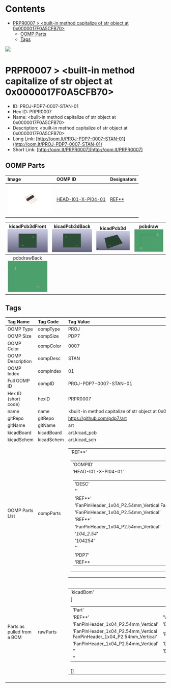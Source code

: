 



Contents
========

* [PRPR0007 > <built-in method capitalize of str object at 0x0000017F0A5CFB70>](#prpr0007--built-in-method-capitalize-of-str-object-at-0x0000017f0a5cfb70)
	* [OOMP Parts](#oomp-parts)
	* [Tags](#tags)
  
![][im]
# PRPR0007 > <built-in method capitalize of str object at 0x0000017F0A5CFB70>

- ID: PROJ-PDP7-0007-STAN-01
- Hex ID: PRPR0007
- Name: <built-in method capitalize of str object at 0x0000017F0A5CFB70>
- Description: <built-in method capitalize of str object at 0x0000017F0A5CFB70>
- Long Link: [http://oom.lt/PROJ-PDP7-0007-STAN-01](http://oom.lt/PROJ-PDP7-0007-STAN-01)
- Short Link: [http://oom.lt/PRPR0007](http://oom.lt/PRPR0007)

## OOMP Parts
  

|Image|OOMP ID|Designators|
| :--- | :--- | :--- |
|[![](https://raw.githubusercontent.com/oomlout/oomlout_OOMP_parts_V2/main/HEAD/I01/X/PI04/01/image_140.jpg)](https://github.com/oomlout/oomlout_OOMP_parts_V2/tree/main/HEAD/I01/X/PI04/01/)|[HEAD-I01-X-PI04-01](https://github.com/oomlout/oomlout_OOMP_parts_V2/tree/main/HEAD/I01/X/PI04/01/)|[REF**](https://github.com/oomlout/oomlout_OOMP_parts_V2/tree/main/HEAD/I01/X/PI04/01/)|
||||
  

|kicadPcb3dFront<br>[![](https://raw.githubusercontent.com/oomlout/oomlout_OOMP_projects_V2/main/PROJ/PDP7/0007/STAN/01/kicadPcb3dFront_140.png)](https://github.com/oomlout/oomlout_OOMP_projects_V2/tree/main/PROJ/PDP7/0007/STAN/01/kicadPcb3dFront.png)|kicadPcb3dBack<br>[![](https://raw.githubusercontent.com/oomlout/oomlout_OOMP_projects_V2/main/PROJ/PDP7/0007/STAN/01/kicadPcb3dBack_140.png)](https://github.com/oomlout/oomlout_OOMP_projects_V2/tree/main/PROJ/PDP7/0007/STAN/01/kicadPcb3dBack.png)|kicadPcb3d<br>[![](https://raw.githubusercontent.com/oomlout/oomlout_OOMP_projects_V2/main/PROJ/PDP7/0007/STAN/01/kicadPcb3d_140.png)](https://github.com/oomlout/oomlout_OOMP_projects_V2/tree/main/PROJ/PDP7/0007/STAN/01/kicadPcb3d.png)|pcbdraw<br>[![](https://raw.githubusercontent.com/oomlout/oomlout_OOMP_projects_V2/main/PROJ/PDP7/0007/STAN/01/pcbdraw_140.png)](https://github.com/oomlout/oomlout_OOMP_projects_V2/tree/main/PROJ/PDP7/0007/STAN/01/pcbdraw.svg)|
| :---: | :---: | :---: | :---: |
|pcbdrawBack<br>[![](https://raw.githubusercontent.com/oomlout/oomlout_OOMP_projects_V2/main/PROJ/PDP7/0007/STAN/01/pcbdrawBack_140.png)](https://github.com/oomlout/oomlout_OOMP_projects_V2/tree/main/PROJ/PDP7/0007/STAN/01/pcbdrawBack.svg)||||

## Tags
  

|Tag Name|Tag Code|Tag Value|
| :--- | :--- | :--- |
|OOMP Type|oompType|PROJ|
|OOMP Size|oompSize|PDP7|
|OOMP Color|oompColor|0007|
|OOMP Description|oompDesc|STAN|
|OOMP Index|oompIndex|01|
|Full OOMP ID|oompID|PROJ-PDP7-0007-STAN-01|
|Hex ID (short code)|hexID|PRPR0007|
|name|name|<built-in method capitalize of str object at 0x0000017F0A5CFB70>|
|gitRepo|gitRepo|https://github.com/pdp7/art|
|gitName|gitName|art|
|kicadBoard|kicadBoard|art.kicad_pcb|
|kicadSchem|kicadSchem|art.kicad_sch|
|OOMP Parts List|oompParts|<table><tr><td>'REF**'</td></tr><tr><td> <table><tr><td>'OOMPID'</td></tr><tr><td> 'HEAD-I01-X-PI04-01'</td><td> 'FULL'</td></tr><tr><td> <table><tr><td>'DESC'</td></tr><tr><td> ''</td><td> 'PART'</td></tr><tr><td> 'REF**'</td><td> 'DEVICE'</td></tr><tr><td> 'FanPinHeader_1x04_P2.54mm_Vertical FanPinHeader_1x04_P2.54mm_Vertical'</td><td> 'PACKAGE'</td></tr><tr><td> 'FanPinHeader_1x04_P2.54mm_Vertical'</td><td> 'PARTLETTER'</td></tr><tr><td> 'REF**'</td><td> 'VALUE'</td></tr><tr><td> 'FanPinHeader_1x04_P2.54mm_Vertical'</td><td> 'VALUENUMBER'</td></tr><tr><td> '_104_2.54_'</td><td> 'PACKAGENUMBER'</td></tr><tr><td> '104254'</td><td> 'BOM'</td></tr><tr><td> ''</td><td> 'OWNER'</td></tr><tr><td> 'PDP7'</td><td> 'FULL'</td></tr><tr><td> 'REF**</td><td>FanPinHeader_1x04_P2.54mm_Vertical</td><td>FanPinHeader_1x04_P2.54mm_Vertical FanPinHeader_1x04_P2.54mm_Vertical</td><td>FanPinHeader_1x04_P2.54mm_Vertical</td><td></td><td></td><td>'</td></tr></table></td></tr></table></td></tr></table>|
|Parts as pulled from a BOM|rawParts|<table><tr><td>'kicadBom'</td></tr><tr><td> [<table><tr><td>'Part'</td></tr><tr><td> 'REF**'</td><td> 'Value'</td></tr><tr><td> 'FanPinHeader_1x04_P2.54mm_Vertical'</td><td> 'Device'</td></tr><tr><td> 'FanPinHeader_1x04_P2.54mm_Vertical FanPinHeader_1x04_P2.54mm_Vertical'</td><td> 'Package'</td></tr><tr><td> 'FanPinHeader_1x04_P2.54mm_Vertical'</td><td> 'Description'</td></tr><tr><td> ''</td><td> 'BOM'</td></tr><tr><td> ''</td></tr></table></td><td> <table><tr><td>'Part'</td></tr><tr><td> 'REF**'</td><td> 'Value'</td></tr><tr><td> 'FanPinHeader_1x04_P2.54mm_Vertical'</td><td> 'Device'</td></tr><tr><td> 'FanPinHeader_1x04_P2.54mm_Vertical FanPinHeader_1x04_P2.54mm_Vertical'</td><td> 'Package'</td></tr><tr><td> 'FanPinHeader_1x04_P2.54mm_Vertical'</td><td> 'Description'</td></tr><tr><td> ''</td><td> 'BOM'</td></tr><tr><td> ''</td></tr></table></td><td> <table><tr><td>'Part'</td></tr><tr><td> 'REF**'</td><td> 'Value'</td></tr><tr><td> 'FanPinHeader_1x04_P2.54mm_Vertical'</td><td> 'Device'</td></tr><tr><td> 'FanPinHeader_1x04_P2.54mm_Vertical FanPinHeader_1x04_P2.54mm_Vertical'</td><td> 'Package'</td></tr><tr><td> 'FanPinHeader_1x04_P2.54mm_Vertical'</td><td> 'Description'</td></tr><tr><td> ''</td><td> 'BOM'</td></tr><tr><td> ''</td></tr></table></td><td> <table><tr><td>'Part'</td></tr><tr><td> 'REF**'</td><td> 'Value'</td></tr><tr><td> 'FanPinHeader_1x04_P2.54mm_Vertical'</td><td> 'Device'</td></tr><tr><td> 'FanPinHeader_1x04_P2.54mm_Vertical FanPinHeader_1x04_P2.54mm_Vertical'</td><td> 'Package'</td></tr><tr><td> 'FanPinHeader_1x04_P2.54mm_Vertical'</td><td> 'Description'</td></tr><tr><td> ''</td><td> 'BOM'</td></tr><tr><td> ''</td></tr></table></td><td> <table><tr><td>'Part'</td></tr><tr><td> 'REF**'</td><td> 'Value'</td></tr><tr><td> 'FanPinHeader_1x04_P2.54mm_Vertical'</td><td> 'Device'</td></tr><tr><td> 'FanPinHeader_1x04_P2.54mm_Vertical FanPinHeader_1x04_P2.54mm_Vertical'</td><td> 'Package'</td></tr><tr><td> 'FanPinHeader_1x04_P2.54mm_Vertical'</td><td> 'Description'</td></tr><tr><td> ''</td><td> 'BOM'</td></tr><tr><td> ''</td></tr></table></td><td> <table><tr><td>'Part'</td></tr><tr><td> 'REF**'</td><td> 'Value'</td></tr><tr><td> 'FanPinHeader_1x04_P2.54mm_Vertical'</td><td> 'Device'</td></tr><tr><td> 'FanPinHeader_1x04_P2.54mm_Vertical FanPinHeader_1x04_P2.54mm_Vertical'</td><td> 'Package'</td></tr><tr><td> 'FanPinHeader_1x04_P2.54mm_Vertical'</td><td> 'Description'</td></tr><tr><td> ''</td><td> 'BOM'</td></tr><tr><td> ''</td></tr></table></td><td> <table><tr><td>'Part'</td></tr><tr><td> 'REF**'</td><td> 'Value'</td></tr><tr><td> 'FanPinHeader_1x04_P2.54mm_Vertical'</td><td> 'Device'</td></tr><tr><td> 'FanPinHeader_1x04_P2.54mm_Vertical FanPinHeader_1x04_P2.54mm_Vertical'</td><td> 'Package'</td></tr><tr><td> 'FanPinHeader_1x04_P2.54mm_Vertical'</td><td> 'Description'</td></tr><tr><td> ''</td><td> 'BOM'</td></tr><tr><td> ''</td></tr></table></td><td> <table><tr><td>'Part'</td></tr><tr><td> 'REF**'</td><td> 'Value'</td></tr><tr><td> 'FanPinHeader_1x04_P2.54mm_Vertical'</td><td> 'Device'</td></tr><tr><td> 'FanPinHeader_1x04_P2.54mm_Vertical FanPinHeader_1x04_P2.54mm_Vertical'</td><td> 'Package'</td></tr><tr><td> 'FanPinHeader_1x04_P2.54mm_Vertical'</td><td> 'Description'</td></tr><tr><td> ''</td><td> 'BOM'</td></tr><tr><td> ''</td></tr></table></td><td> <table><tr><td>'Part'</td></tr><tr><td> 'REF**'</td><td> 'Value'</td></tr><tr><td> 'FanPinHeader_1x04_P2.54mm_Vertical'</td><td> 'Device'</td></tr><tr><td> 'FanPinHeader_1x04_P2.54mm_Vertical FanPinHeader_1x04_P2.54mm_Vertical'</td><td> 'Package'</td></tr><tr><td> 'FanPinHeader_1x04_P2.54mm_Vertical'</td><td> 'Description'</td></tr><tr><td> ''</td><td> 'BOM'</td></tr><tr><td> ''</td></tr></table></td><td> <table><tr><td>'Part'</td></tr><tr><td> 'REF**'</td><td> 'Value'</td></tr><tr><td> 'FanPinHeader_1x04_P2.54mm_Vertical'</td><td> 'Device'</td></tr><tr><td> 'FanPinHeader_1x04_P2.54mm_Vertical FanPinHeader_1x04_P2.54mm_Vertical'</td><td> 'Package'</td></tr><tr><td> 'FanPinHeader_1x04_P2.54mm_Vertical'</td><td> 'Description'</td></tr><tr><td> ''</td><td> 'BOM'</td></tr><tr><td> ''</td></tr></table></td><td> <table><tr><td>'Part'</td></tr><tr><td> 'REF**'</td><td> 'Value'</td></tr><tr><td> 'FanPinHeader_1x04_P2.54mm_Vertical'</td><td> 'Device'</td></tr><tr><td> 'FanPinHeader_1x04_P2.54mm_Vertical FanPinHeader_1x04_P2.54mm_Vertical'</td><td> 'Package'</td></tr><tr><td> 'FanPinHeader_1x04_P2.54mm_Vertical'</td><td> 'Description'</td></tr><tr><td> ''</td><td> 'BOM'</td></tr><tr><td> ''</td></tr></table></td><td> <table><tr><td>'Part'</td></tr><tr><td> 'REF**'</td><td> 'Value'</td></tr><tr><td> 'FanPinHeader_1x04_P2.54mm_Vertical'</td><td> 'Device'</td></tr><tr><td> 'FanPinHeader_1x04_P2.54mm_Vertical FanPinHeader_1x04_P2.54mm_Vertical'</td><td> 'Package'</td></tr><tr><td> 'FanPinHeader_1x04_P2.54mm_Vertical'</td><td> 'Description'</td></tr><tr><td> ''</td><td> 'BOM'</td></tr><tr><td> ''</td></tr></table></td><td> <table><tr><td>'Part'</td></tr><tr><td> 'REF**'</td><td> 'Value'</td></tr><tr><td> 'FanPinHeader_1x04_P2.54mm_Vertical'</td><td> 'Device'</td></tr><tr><td> 'FanPinHeader_1x04_P2.54mm_Vertical FanPinHeader_1x04_P2.54mm_Vertical'</td><td> 'Package'</td></tr><tr><td> 'FanPinHeader_1x04_P2.54mm_Vertical'</td><td> 'Description'</td></tr><tr><td> ''</td><td> 'BOM'</td></tr><tr><td> ''</td></tr></table></td><td> <table><tr><td>'Part'</td></tr><tr><td> 'REF**'</td><td> 'Value'</td></tr><tr><td> 'FanPinHeader_1x04_P2.54mm_Vertical'</td><td> 'Device'</td></tr><tr><td> 'FanPinHeader_1x04_P2.54mm_Vertical FanPinHeader_1x04_P2.54mm_Vertical'</td><td> 'Package'</td></tr><tr><td> 'FanPinHeader_1x04_P2.54mm_Vertical'</td><td> 'Description'</td></tr><tr><td> ''</td><td> 'BOM'</td></tr><tr><td> ''</td></tr></table></td><td> <table><tr><td>'Part'</td></tr><tr><td> 'REF**'</td><td> 'Value'</td></tr><tr><td> 'FanPinHeader_1x04_P2.54mm_Vertical'</td><td> 'Device'</td></tr><tr><td> 'FanPinHeader_1x04_P2.54mm_Vertical FanPinHeader_1x04_P2.54mm_Vertical'</td><td> 'Package'</td></tr><tr><td> 'FanPinHeader_1x04_P2.54mm_Vertical'</td><td> 'Description'</td></tr><tr><td> ''</td><td> 'BOM'</td></tr><tr><td> ''</td></tr></table></td><td> <table><tr><td>'Part'</td></tr><tr><td> 'REF**'</td><td> 'Value'</td></tr><tr><td> 'FanPinHeader_1x04_P2.54mm_Vertical'</td><td> 'Device'</td></tr><tr><td> 'FanPinHeader_1x04_P2.54mm_Vertical FanPinHeader_1x04_P2.54mm_Vertical'</td><td> 'Package'</td></tr><tr><td> 'FanPinHeader_1x04_P2.54mm_Vertical'</td><td> 'Description'</td></tr><tr><td> ''</td><td> 'BOM'</td></tr><tr><td> ''</td></tr></table></td><td> <table><tr><td>'Part'</td></tr><tr><td> 'REF**'</td><td> 'Value'</td></tr><tr><td> 'FanPinHeader_1x04_P2.54mm_Vertical'</td><td> 'Device'</td></tr><tr><td> 'FanPinHeader_1x04_P2.54mm_Vertical FanPinHeader_1x04_P2.54mm_Vertical'</td><td> 'Package'</td></tr><tr><td> 'FanPinHeader_1x04_P2.54mm_Vertical'</td><td> 'Description'</td></tr><tr><td> ''</td><td> 'BOM'</td></tr><tr><td> ''</td></tr></table></td><td> <table><tr><td>'Part'</td></tr><tr><td> 'REF**'</td><td> 'Value'</td></tr><tr><td> 'FanPinHeader_1x04_P2.54mm_Vertical'</td><td> 'Device'</td></tr><tr><td> 'FanPinHeader_1x04_P2.54mm_Vertical FanPinHeader_1x04_P2.54mm_Vertical'</td><td> 'Package'</td></tr><tr><td> 'FanPinHeader_1x04_P2.54mm_Vertical'</td><td> 'Description'</td></tr><tr><td> ''</td><td> 'BOM'</td></tr><tr><td> ''</td></tr></table></td><td> <table><tr><td>'Part'</td></tr><tr><td> 'REF**'</td><td> 'Value'</td></tr><tr><td> 'FanPinHeader_1x04_P2.54mm_Vertical'</td><td> 'Device'</td></tr><tr><td> 'FanPinHeader_1x04_P2.54mm_Vertical FanPinHeader_1x04_P2.54mm_Vertical'</td><td> 'Package'</td></tr><tr><td> 'FanPinHeader_1x04_P2.54mm_Vertical'</td><td> 'Description'</td></tr><tr><td> ''</td><td> 'BOM'</td></tr><tr><td> ''</td></tr></table></td><td> <table><tr><td>'Part'</td></tr><tr><td> 'REF**'</td><td> 'Value'</td></tr><tr><td> 'FanPinHeader_1x04_P2.54mm_Vertical'</td><td> 'Device'</td></tr><tr><td> 'FanPinHeader_1x04_P2.54mm_Vertical FanPinHeader_1x04_P2.54mm_Vertical'</td><td> 'Package'</td></tr><tr><td> 'FanPinHeader_1x04_P2.54mm_Vertical'</td><td> 'Description'</td></tr><tr><td> ''</td><td> 'BOM'</td></tr><tr><td> ''</td></tr></table></td><td> <table><tr><td>'Part'</td></tr><tr><td> 'REF**'</td><td> 'Value'</td></tr><tr><td> 'FanPinHeader_1x04_P2.54mm_Vertical'</td><td> 'Device'</td></tr><tr><td> 'FanPinHeader_1x04_P2.54mm_Vertical FanPinHeader_1x04_P2.54mm_Vertical'</td><td> 'Package'</td></tr><tr><td> 'FanPinHeader_1x04_P2.54mm_Vertical'</td><td> 'Description'</td></tr><tr><td> ''</td><td> 'BOM'</td></tr><tr><td> ''</td></tr></table></td><td> <table><tr><td>'Part'</td></tr><tr><td> 'REF**'</td><td> 'Value'</td></tr><tr><td> 'FanPinHeader_1x04_P2.54mm_Vertical'</td><td> 'Device'</td></tr><tr><td> 'FanPinHeader_1x04_P2.54mm_Vertical FanPinHeader_1x04_P2.54mm_Vertical'</td><td> 'Package'</td></tr><tr><td> 'FanPinHeader_1x04_P2.54mm_Vertical'</td><td> 'Description'</td></tr><tr><td> ''</td><td> 'BOM'</td></tr><tr><td> ''</td></tr></table></td><td> <table><tr><td>'Part'</td></tr><tr><td> 'REF**'</td><td> 'Value'</td></tr><tr><td> 'FanPinHeader_1x04_P2.54mm_Vertical'</td><td> 'Device'</td></tr><tr><td> 'FanPinHeader_1x04_P2.54mm_Vertical FanPinHeader_1x04_P2.54mm_Vertical'</td><td> 'Package'</td></tr><tr><td> 'FanPinHeader_1x04_P2.54mm_Vertical'</td><td> 'Description'</td></tr><tr><td> ''</td><td> 'BOM'</td></tr><tr><td> ''</td></tr></table></td><td> <table><tr><td>'Part'</td></tr><tr><td> 'REF**'</td><td> 'Value'</td></tr><tr><td> 'FanPinHeader_1x04_P2.54mm_Vertical'</td><td> 'Device'</td></tr><tr><td> 'FanPinHeader_1x04_P2.54mm_Vertical FanPinHeader_1x04_P2.54mm_Vertical'</td><td> 'Package'</td></tr><tr><td> 'FanPinHeader_1x04_P2.54mm_Vertical'</td><td> 'Description'</td></tr><tr><td> ''</td><td> 'BOM'</td></tr><tr><td> ''</td></tr></table></td><td> <table><tr><td>'Part'</td></tr><tr><td> 'REF**'</td><td> 'Value'</td></tr><tr><td> 'FanPinHeader_1x04_P2.54mm_Vertical'</td><td> 'Device'</td></tr><tr><td> 'FanPinHeader_1x04_P2.54mm_Vertical FanPinHeader_1x04_P2.54mm_Vertical'</td><td> 'Package'</td></tr><tr><td> 'FanPinHeader_1x04_P2.54mm_Vertical'</td><td> 'Description'</td></tr><tr><td> ''</td><td> 'BOM'</td></tr><tr><td> ''</td></tr></table></td><td> <table><tr><td>'Part'</td></tr><tr><td> 'REF**'</td><td> 'Value'</td></tr><tr><td> 'FanPinHeader_1x04_P2.54mm_Vertical'</td><td> 'Device'</td></tr><tr><td> 'FanPinHeader_1x04_P2.54mm_Vertical FanPinHeader_1x04_P2.54mm_Vertical'</td><td> 'Package'</td></tr><tr><td> 'FanPinHeader_1x04_P2.54mm_Vertical'</td><td> 'Description'</td></tr><tr><td> ''</td><td> 'BOM'</td></tr><tr><td> ''</td></tr></table></td><td> <table><tr><td>'Part'</td></tr><tr><td> 'REF**'</td><td> 'Value'</td></tr><tr><td> 'FanPinHeader_1x04_P2.54mm_Vertical'</td><td> 'Device'</td></tr><tr><td> 'FanPinHeader_1x04_P2.54mm_Vertical FanPinHeader_1x04_P2.54mm_Vertical'</td><td> 'Package'</td></tr><tr><td> 'FanPinHeader_1x04_P2.54mm_Vertical'</td><td> 'Description'</td></tr><tr><td> ''</td><td> 'BOM'</td></tr><tr><td> ''</td></tr></table></td><td> <table><tr><td>'Part'</td></tr><tr><td> 'REF**'</td><td> 'Value'</td></tr><tr><td> 'FanPinHeader_1x04_P2.54mm_Vertical'</td><td> 'Device'</td></tr><tr><td> 'FanPinHeader_1x04_P2.54mm_Vertical FanPinHeader_1x04_P2.54mm_Vertical'</td><td> 'Package'</td></tr><tr><td> 'FanPinHeader_1x04_P2.54mm_Vertical'</td><td> 'Description'</td></tr><tr><td> ''</td><td> 'BOM'</td></tr><tr><td> ''</td></tr></table></td><td> <table><tr><td>'Part'</td></tr><tr><td> 'REF**'</td><td> 'Value'</td></tr><tr><td> 'FanPinHeader_1x04_P2.54mm_Vertical'</td><td> 'Device'</td></tr><tr><td> 'FanPinHeader_1x04_P2.54mm_Vertical FanPinHeader_1x04_P2.54mm_Vertical'</td><td> 'Package'</td></tr><tr><td> 'FanPinHeader_1x04_P2.54mm_Vertical'</td><td> 'Description'</td></tr><tr><td> ''</td><td> 'BOM'</td></tr><tr><td> ''</td></tr></table></td><td> <table><tr><td>'Part'</td></tr><tr><td> 'REF**'</td><td> 'Value'</td></tr><tr><td> 'FanPinHeader_1x04_P2.54mm_Vertical'</td><td> 'Device'</td></tr><tr><td> 'FanPinHeader_1x04_P2.54mm_Vertical FanPinHeader_1x04_P2.54mm_Vertical'</td><td> 'Package'</td></tr><tr><td> 'FanPinHeader_1x04_P2.54mm_Vertical'</td><td> 'Description'</td></tr><tr><td> ''</td><td> 'BOM'</td></tr><tr><td> ''</td></tr></table></td><td> <table><tr><td>'Part'</td></tr><tr><td> 'REF**'</td><td> 'Value'</td></tr><tr><td> 'FanPinHeader_1x04_P2.54mm_Vertical'</td><td> 'Device'</td></tr><tr><td> 'FanPinHeader_1x04_P2.54mm_Vertical FanPinHeader_1x04_P2.54mm_Vertical'</td><td> 'Package'</td></tr><tr><td> 'FanPinHeader_1x04_P2.54mm_Vertical'</td><td> 'Description'</td></tr><tr><td> ''</td><td> 'BOM'</td></tr><tr><td> ''</td></tr></table></td><td> <table><tr><td>'Part'</td></tr><tr><td> 'REF**'</td><td> 'Value'</td></tr><tr><td> 'FanPinHeader_1x04_P2.54mm_Vertical'</td><td> 'Device'</td></tr><tr><td> 'FanPinHeader_1x04_P2.54mm_Vertical FanPinHeader_1x04_P2.54mm_Vertical'</td><td> 'Package'</td></tr><tr><td> 'FanPinHeader_1x04_P2.54mm_Vertical'</td><td> 'Description'</td></tr><tr><td> ''</td><td> 'BOM'</td></tr><tr><td> ''</td></tr></table></td><td> <table><tr><td>'Part'</td></tr><tr><td> 'REF**'</td><td> 'Value'</td></tr><tr><td> 'FanPinHeader_1x04_P2.54mm_Vertical'</td><td> 'Device'</td></tr><tr><td> 'FanPinHeader_1x04_P2.54mm_Vertical FanPinHeader_1x04_P2.54mm_Vertical'</td><td> 'Package'</td></tr><tr><td> 'FanPinHeader_1x04_P2.54mm_Vertical'</td><td> 'Description'</td></tr><tr><td> ''</td><td> 'BOM'</td></tr><tr><td> ''</td></tr></table></td><td> <table><tr><td>'Part'</td></tr><tr><td> 'REF**'</td><td> 'Value'</td></tr><tr><td> 'FanPinHeader_1x04_P2.54mm_Vertical'</td><td> 'Device'</td></tr><tr><td> 'FanPinHeader_1x04_P2.54mm_Vertical FanPinHeader_1x04_P2.54mm_Vertical'</td><td> 'Package'</td></tr><tr><td> 'FanPinHeader_1x04_P2.54mm_Vertical'</td><td> 'Description'</td></tr><tr><td> ''</td><td> 'BOM'</td></tr><tr><td> ''</td></tr></table></td><td> <table><tr><td>'Part'</td></tr><tr><td> 'REF**'</td><td> 'Value'</td></tr><tr><td> 'FanPinHeader_1x04_P2.54mm_Vertical'</td><td> 'Device'</td></tr><tr><td> 'FanPinHeader_1x04_P2.54mm_Vertical FanPinHeader_1x04_P2.54mm_Vertical'</td><td> 'Package'</td></tr><tr><td> 'FanPinHeader_1x04_P2.54mm_Vertical'</td><td> 'Description'</td></tr><tr><td> ''</td><td> 'BOM'</td></tr><tr><td> ''</td></tr></table></td><td> <table><tr><td>'Part'</td></tr><tr><td> 'REF**'</td><td> 'Value'</td></tr><tr><td> 'FanPinHeader_1x04_P2.54mm_Vertical'</td><td> 'Device'</td></tr><tr><td> 'FanPinHeader_1x04_P2.54mm_Vertical FanPinHeader_1x04_P2.54mm_Vertical'</td><td> 'Package'</td></tr><tr><td> 'FanPinHeader_1x04_P2.54mm_Vertical'</td><td> 'Description'</td></tr><tr><td> ''</td><td> 'BOM'</td></tr><tr><td> ''</td></tr></table></td><td> <table><tr><td>'Part'</td></tr><tr><td> 'REF**'</td><td> 'Value'</td></tr><tr><td> 'FanPinHeader_1x04_P2.54mm_Vertical'</td><td> 'Device'</td></tr><tr><td> 'FanPinHeader_1x04_P2.54mm_Vertical FanPinHeader_1x04_P2.54mm_Vertical'</td><td> 'Package'</td></tr><tr><td> 'FanPinHeader_1x04_P2.54mm_Vertical'</td><td> 'Description'</td></tr><tr><td> ''</td><td> 'BOM'</td></tr><tr><td> ''</td></tr></table></td><td> <table><tr><td>'Part'</td></tr><tr><td> 'REF**'</td><td> 'Value'</td></tr><tr><td> 'FanPinHeader_1x04_P2.54mm_Vertical'</td><td> 'Device'</td></tr><tr><td> 'FanPinHeader_1x04_P2.54mm_Vertical FanPinHeader_1x04_P2.54mm_Vertical'</td><td> 'Package'</td></tr><tr><td> 'FanPinHeader_1x04_P2.54mm_Vertical'</td><td> 'Description'</td></tr><tr><td> ''</td><td> 'BOM'</td></tr><tr><td> ''</td></tr></table></td><td> <table><tr><td>'Part'</td></tr><tr><td> 'REF**'</td><td> 'Value'</td></tr><tr><td> 'FanPinHeader_1x04_P2.54mm_Vertical'</td><td> 'Device'</td></tr><tr><td> 'FanPinHeader_1x04_P2.54mm_Vertical FanPinHeader_1x04_P2.54mm_Vertical'</td><td> 'Package'</td></tr><tr><td> 'FanPinHeader_1x04_P2.54mm_Vertical'</td><td> 'Description'</td></tr><tr><td> ''</td><td> 'BOM'</td></tr><tr><td> ''</td></tr></table></td><td> <table><tr><td>'Part'</td></tr><tr><td> 'REF**'</td><td> 'Value'</td></tr><tr><td> 'FanPinHeader_1x04_P2.54mm_Vertical'</td><td> 'Device'</td></tr><tr><td> 'FanPinHeader_1x04_P2.54mm_Vertical FanPinHeader_1x04_P2.54mm_Vertical'</td><td> 'Package'</td></tr><tr><td> 'FanPinHeader_1x04_P2.54mm_Vertical'</td><td> 'Description'</td></tr><tr><td> ''</td><td> 'BOM'</td></tr><tr><td> ''</td></tr></table></td><td> <table><tr><td>'Part'</td></tr><tr><td> 'REF**'</td><td> 'Value'</td></tr><tr><td> 'FanPinHeader_1x04_P2.54mm_Vertical'</td><td> 'Device'</td></tr><tr><td> 'FanPinHeader_1x04_P2.54mm_Vertical FanPinHeader_1x04_P2.54mm_Vertical'</td><td> 'Package'</td></tr><tr><td> 'FanPinHeader_1x04_P2.54mm_Vertical'</td><td> 'Description'</td></tr><tr><td> ''</td><td> 'BOM'</td></tr><tr><td> ''</td></tr></table></td><td> <table><tr><td>'Part'</td></tr><tr><td> 'REF**'</td><td> 'Value'</td></tr><tr><td> 'FanPinHeader_1x04_P2.54mm_Vertical'</td><td> 'Device'</td></tr><tr><td> 'FanPinHeader_1x04_P2.54mm_Vertical FanPinHeader_1x04_P2.54mm_Vertical'</td><td> 'Package'</td></tr><tr><td> 'FanPinHeader_1x04_P2.54mm_Vertical'</td><td> 'Description'</td></tr><tr><td> ''</td><td> 'BOM'</td></tr><tr><td> ''</td></tr></table></td><td> <table><tr><td>'Part'</td></tr><tr><td> 'REF**'</td><td> 'Value'</td></tr><tr><td> 'FanPinHeader_1x04_P2.54mm_Vertical'</td><td> 'Device'</td></tr><tr><td> 'FanPinHeader_1x04_P2.54mm_Vertical FanPinHeader_1x04_P2.54mm_Vertical'</td><td> 'Package'</td></tr><tr><td> 'FanPinHeader_1x04_P2.54mm_Vertical'</td><td> 'Description'</td></tr><tr><td> ''</td><td> 'BOM'</td></tr><tr><td> ''</td></tr></table></td><td> <table><tr><td>'Part'</td></tr><tr><td> 'REF**'</td><td> 'Value'</td></tr><tr><td> 'FanPinHeader_1x04_P2.54mm_Vertical'</td><td> 'Device'</td></tr><tr><td> 'FanPinHeader_1x04_P2.54mm_Vertical FanPinHeader_1x04_P2.54mm_Vertical'</td><td> 'Package'</td></tr><tr><td> 'FanPinHeader_1x04_P2.54mm_Vertical'</td><td> 'Description'</td></tr><tr><td> ''</td><td> 'BOM'</td></tr><tr><td> ''</td></tr></table></td><td> <table><tr><td>'Part'</td></tr><tr><td> 'REF**'</td><td> 'Value'</td></tr><tr><td> 'FanPinHeader_1x04_P2.54mm_Vertical'</td><td> 'Device'</td></tr><tr><td> 'FanPinHeader_1x04_P2.54mm_Vertical FanPinHeader_1x04_P2.54mm_Vertical'</td><td> 'Package'</td></tr><tr><td> 'FanPinHeader_1x04_P2.54mm_Vertical'</td><td> 'Description'</td></tr><tr><td> ''</td><td> 'BOM'</td></tr><tr><td> ''</td></tr></table></td><td> <table><tr><td>'Part'</td></tr><tr><td> 'REF**'</td><td> 'Value'</td></tr><tr><td> 'FanPinHeader_1x04_P2.54mm_Vertical'</td><td> 'Device'</td></tr><tr><td> 'FanPinHeader_1x04_P2.54mm_Vertical FanPinHeader_1x04_P2.54mm_Vertical'</td><td> 'Package'</td></tr><tr><td> 'FanPinHeader_1x04_P2.54mm_Vertical'</td><td> 'Description'</td></tr><tr><td> ''</td><td> 'BOM'</td></tr><tr><td> ''</td></tr></table>]</td><td> 'eagleBom'</td></tr><tr><td> []</td></tr></table>|
||||



[im]: kicadPcb3d_450.png
